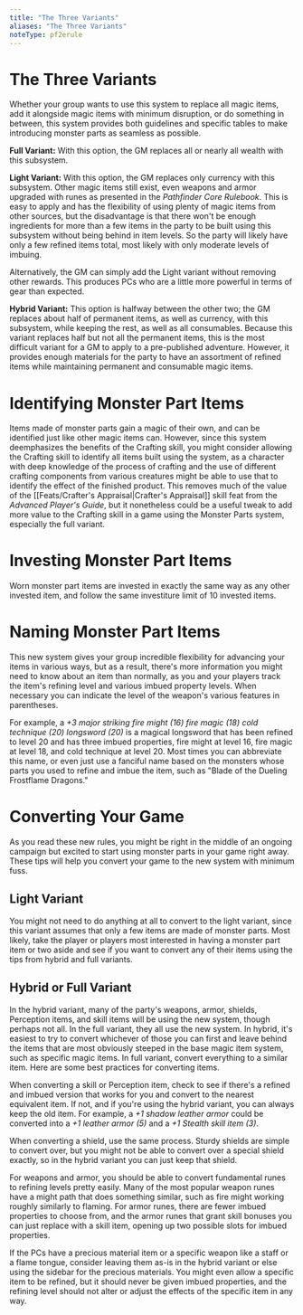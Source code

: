 ```yaml
---
title: "The Three Variants"
aliases: "The Three Variants"
noteType: pf2erule
---
```


# The Three Variants
Whether your group wants to use this system to replace all magic items, add it alongside magic items with minimum disruption, or do something in between, this system provides both guidelines and specific tables to make introducing monster parts as seamless as possible.

**Full Variant:** With this option, the GM replaces all or nearly all wealth with this subsystem.

**Light Variant:** With this option, the GM replaces only currency with this subsystem. Other magic items still exist, even weapons and armor upgraded with runes as presented in the _Pathfinder Core Rulebook_. This is easy to apply and has the flexibility of using plenty of magic items from other sources, but the disadvantage is that there won't be enough ingredients for more than a few items in the party to be built using this subsystem without being behind in item levels. So the party will likely have only a few refined items total, most likely with only moderate levels of imbuing.

Alternatively, the GM can simply add the Light variant without removing other rewards. This produces PCs who are a little more powerful in terms of gear than expected.

**Hybrid Variant:** This option is halfway between the other two; the GM replaces about half of permanent items, as well as currency, with this subsystem, while keeping the rest, as well as all consumables. Because this variant replaces half but not all the permanent items, this is the most difficult variant for a GM to apply to a pre-published adventure. However, it provides enough materials for the party to have an assortment of refined items while maintaining permanent and consumable magic items.

# Identifying Monster Part Items

Items made of monster parts gain a magic of their own, and can be identified just like other magic items can. However, since this system deemphasizes the benefits of the Crafting skill, you might consider allowing the Crafting skill to identify all items built using the system, as a character with deep knowledge of the process of crafting and the use of different crafting components from various creatures might be able to use that to identify the effect of the finished product. This removes much of the value of the [[Feats/Crafter's Appraisal|Crafter's Appraisal]] skill feat from the _Advanced Player's Guide_, but it nonetheless could be a useful tweak to add more value to the Crafting skill in a game using the Monster Parts system, especially the full variant.

# Investing Monster Part Items

Worn monster part items are invested in exactly the same way as any other invested item, and follow the same investiture limit of 10 invested items.

# Naming Monster Part Items

This new system gives your group incredible flexibility for advancing your items in various ways, but as a result, there's more information you might need to know about an item than normally, as you and your players track the item's refining level and various imbued property levels. When necessary you can indicate the level of the weapon's various features in parentheses.

For example, a _+3 major striking fire might (16) fire magic (18) cold technique (20) longsword (20)_ is a magical longsword that has been refined to level 20 and has three imbued properties, fire might at level 16, fire magic at level 18, and cold technique at level 20. Most times you can abbreviate this name, or even just use a fanciful name based on the monsters whose parts you used to refine and imbue the item, such as "Blade of the Dueling Frostflame Dragons."

# Converting Your Game

As you read these new rules, you might be right in the middle of an ongoing campaign but excited to start using monster parts in your game right away. These tips will help you convert your game to the new system with minimum fuss.

## Light Variant

You might not need to do anything at all to convert to the light variant, since this variant assumes that only a few items are made of monster parts. Most likely, take the player or players most interested in having a monster part item or two aside and see if you want to convert any of their items using the tips from hybrid and full variants.

## Hybrid or Full Variant

In the hybrid variant, many of the party's weapons, armor, shields, Perception items, and skill items will be using the new system, though perhaps not all. In the full variant, they all use the new system. In hybrid, it's easiest to try to convert whichever of those you can first and leave behind the items that are most obviously steeped in the base magic item system, such as specific magic items. In full variant, convert everything to a similar item. Here are some best practices for converting items.

When converting a skill or Perception item, check to see if there's a refined and imbued version that works for you and convert to the nearest equivalent item. If not, and if you're using the hybrid variant, you can always keep the old item. For example, a _+1 shadow leather armor_ could be converted into a _+1 leather armor (5)_ and a _+1 Stealth skill item (3)_.

When converting a shield, use the same process. Sturdy shields are simple to convert over, but you might not be able to convert over a special shield exactly, so in the hybrid variant you can just keep that shield.

For weapons and armor, you should be able to convert fundamental runes to refining levels pretty easily. Many of the most popular weapon runes have a might path that does something similar, such as fire might working roughly similarly to flaming. For armor runes, there are fewer imbued properties to choose from, and the armor runes that grant skill bonuses you can just replace with a skill item, opening up two possible slots for imbued properties.

If the PCs have a precious material item or a specific weapon like a staff or a flame tongue, consider leaving them as-is in the hybrid variant or else using the sidebar for the precious materials. You might even allow a specific item to be refined, but it should never be given imbued properties, and the refining level should not alter or adjust the effects of the specific item in any way.